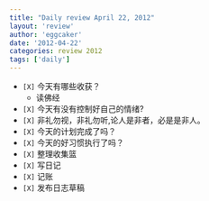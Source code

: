 ```yaml
---
title: "Daily review April 22, 2012" 
layout: 'review'
author: 'eggcaker'
date: '2012-04-22'
categories: review 2012
tags: ['daily']
---
```



  * `[X]` 今天有哪些收获？ 
    * 读佛经 
  * `[X]` 今天有没有控制好自己的情绪? 
  * `[X]` 非礼勿视，非礼勿听,论人是非者，必是是非人。 
  * `[X]` 今天的计划完成了吗？ 
  * `[X]` 今天的好习惯执行了吗？ 
  * `[X]` 整理收集篮 
  * `[X]` 写日记 
  * `[X]` 记账 
  * `[X]` 发布日志草稿 

